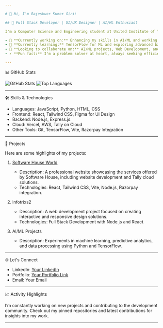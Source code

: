 ```yaml
---

# 👋 Hi, I'm Rajeshwar Kumar Giri!

## 🌟 Full Stack Developer | UI/UX Designer | AI/ML Enthusiast

I'm a Computer Science and Engineering student at United Institute of Technology with hands-on experience in **Web Development**, **Machine Learning**, and **Cloud Services**. With a strong focus on UI/UX and backend development, I'm passionate about creating applications that are both functional and visually appealing.

- 🔭 **Currently working on:** Enhancing my skills in AI/ML and working on various web development projects.
- 🌱 **Currently learning:** TensorFlow for ML and exploring advanced backend frameworks.
- 👯 **Looking to collaborate on:** AI/ML projects, Web Development, and open-source contributions.
- ⚡ **Fun fact:** I'm a problem solver at heart, always seeking efficient solutions in development and design.

---
```


📊 GitHub Stats

![GitHub Stats](https://github-readme-stats.vercel.app/api?username=Rajzzzzz&show_icons=true&theme=radical)
![Top Languages](https://github-readme-stats.vercel.app/api/top-langs/?username=Rajzzzzz&layout=compact&theme=radical)

---

🛠️ Skills & Technologies

- Languages: JavaScript, Python, HTML, CSS
- Frontend: React, Tailwind CSS, Figma for UI Design
- Backend: Node.js, Express.js
- Cloud: Vercel, AWS, Tally on Cloud
- Other Tools: Git, TensorFlow, Vite, Razorpay Integration

---

🚀 Projects

Here are some highlights of my projects:

1. [Software House World](https://www.softwarehouseworld.com) 
   - Description: A professional website showcasing the services offered by Software House, including website development and Tally cloud solutions.
   - Technologies: React, Tailwind CSS, Vite, Node.js, Razorpay integration.

2. Infotrixs2  
   - Description: A web development project focused on creating interactive and responsive design solutions.
   - Technologies: Full Stack Development with Node.js and React.

3. AI/ML Projects  
   - Description: Experiments in machine learning, predictive analytics, and data processing using Python and TensorFlow.

---

🌐 Let's Connect

- LinkedIn: [Your LinkedIn](https://linkedin.com/in/your-profile)
- Portfolio: [Your Portfolio Link](https://yourportfolio.com)
- Email: [Your Email](mailto:youremail@example.com)

---

📈 Activity Highlights

I’m constantly working on new projects and contributing to the development community. Check out my pinned repositories and latest contributions for insights into my work.

---
